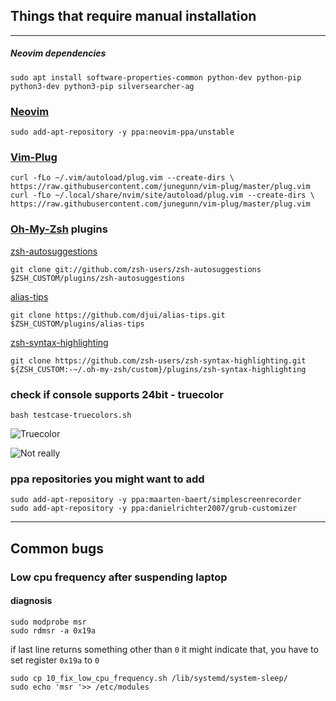 ## Things that require manual installation
----
##### Neovim dependencies
`sudo apt install software-properties-common python-dev python-pip python3-dev python3-pip silversearcher-ag`

### [Neovim](https://github.com/neovim/neovim)

`sudo add-apt-repository -y ppa:neovim-ppa/unstable`


### [Vim-Plug](https://github.com/junegunn/vim-plug)

`curl -fLo ~/.vim/autoload/plug.vim --create-dirs \
    https://raw.githubusercontent.com/junegunn/vim-plug/master/plug.vim`  
`curl -fLo ~/.local/share/nvim/site/autoload/plug.vim --create-dirs \
    https://raw.githubusercontent.com/junegunn/vim-plug/master/plug.vim`


### [Oh-My-Zsh](https://github.com/robbyrussell/oh-my-zsh) plugins

[zsh-autosuggestions](https://github.com/zsh-users/zsh-autosuggestions)


`git clone git://github.com/zsh-users/zsh-autosuggestions $ZSH_CUSTOM/plugins/zsh-autosuggestions`


[alias-tips](https://github.com/djui/alias-tips)


`git clone https://github.com/djui/alias-tips.git $ZSH_CUSTOM/plugins/alias-tips`


[zsh-syntax-highlighting](https://github.com/zsh-users/zsh-syntax-highlighting)


`git clone https://github.com/zsh-users/zsh-syntax-highlighting.git ${ZSH_CUSTOM:-~/.oh-my-zsh/custom}/plugins/zsh-syntax-highlighting`

### check if console supports 24bit - truecolor
`bash testcase-truecolors.sh`

![](http://i.imgur.com/2OfD8qT.png, "Truecolor")

![](http://i.imgur.com/B7npkfM.png, "Not really")


### ppa repositories you might want to add


`sudo add-apt-repository -y ppa:maarten-baert/simplescreenrecorder`  
`sudo add-apt-repository -y ppa:danielrichter2007/grub-customizer`

----

## Common bugs

### Low cpu frequency after suspending laptop

#### diagnosis

`sudo modprobe msr`  
`sudo rdmsr -a 0x19a`

if last line returns something other than `0` it might indicate that, you have to set register `0x19a` to `0`

`sudo cp 10_fix_low_cpu_frequency.sh /lib/systemd/system-sleep/`  
`sudo echo 'msr '>> /etc/modules`
